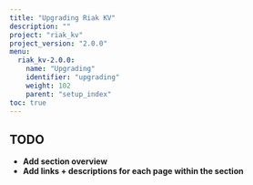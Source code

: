 ```yaml
---
title: "Upgrading Riak KV"
description: ""
project: "riak_kv"
project_version: "2.0.0"
menu:
  riak_kv-2.0.0:
    name: "Upgrading"
    identifier: "upgrading"
    weight: 102
    parent: "setup_index"
toc: true
---
```


## TODO

- **Add section overview**
- **Add links + descriptions for each page within the section**

